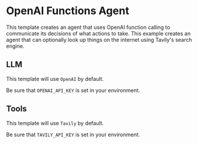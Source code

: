 # OpenAI Functions Agent

This template creates an agent that uses OpenAI function calling to communicate its decisions of what actions to take.
This example creates an agent that can optionally look up things on the internet using Tavily's search engine.

##  LLM

This template will use `OpenAI` by default. 

Be sure that `OPENAI_API_KEY` is set in your environment.

##  Tools

This template will use `Tavily` by default. 

Be sure that `TAVILY_API_KEY` is set in your environment.
